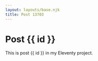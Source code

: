 ```yaml
---
layout: layouts/base.njk
title: Post 13703
---
```


# Post {{ id }}

This is post {{ id }} in my Eleventy project.
